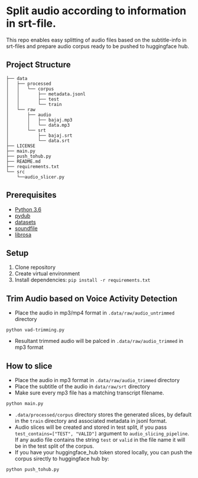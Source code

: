 # Split audio according to information in srt-file.


This repo enables easy splitting of audio files based on the subtitle-info in srt-files and prepare audio corpus ready to be pushed to huggingface hub.

## Project Structure

```.
├── data
│   ├── processed
│   │   └── corpus
│   │       ├── metadata.jsonl
│   │       ├── test
│   │       └── train
│   └── raw
│       ├── audio
│       │   ├── bajaj.mp3
│       │   └── data.mp3
│       └── srt
│           ├── bajaj.srt
│           └── data.srt
├── LICENSE
├── main.py
├── push_tohub.py
├── README.md
├── requirements.txt
└── src
    └──audio_slicer.py
```

## Prerequisites

* [Python 3.6](https://www.python.org/)
* [pydub](https://pypi.org/project/pydub/)
* [datasets](https://pypi.org/project/datasets/)
* [soundfile](https://pypi.org/project/soundfile/)
* [librosa](https://pypi.org/project/librosa/)

## Setup
1. Clone repository
2. Create virtual environment
3. Install dependencies: `pip install -r requirements.txt`

## Trim Audio based on Voice Activity Detection

* Place the audio in mp3/mp4 format in `.data/raw/audio_untrimmed` directory

```
python vad-trimming.py
```

* Resultant trimmed audio will be palced in `.data/raw/audio_trimmed` in mp3 format

## How to slice

* Place the audio in mp3 format in `.data/raw/audio_trimmed` directory
* Place the subtitle of the audio in `data/raw/srt` directory
* Make sure every mp3 file has a matching transcript filename.

```
python main.py
```

* `.data/processed/corpus` directory stores the generated slices, by default in the `train` directory and associated metadata in jsonl format.
* Audio slices will be created and stored in test split, if you pass `test_contains=["TEST", "VALID"]` argument to `audio_slicing_pipeline`. If any audio file contains the string `test` or `valid` in the file name it will be in the test split of the corpus.
* If you have your huggingface_hub token stored locally, you can push the corpus sirectly to huggingface hub by:

```
python push_tohub.py
```

